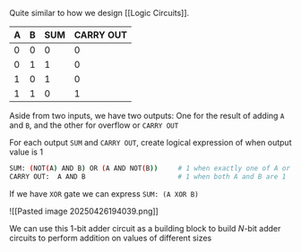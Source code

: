 Quite similar to how we design [[Logic Circuits]]. 

| A   | B   | SUM | CARRY OUT |
| --- | --- | --- | --------- |
| 0   | 0   | 0   | 0         |
| 0   | 1   | 1   | 0         |
| 1   | 0   | 1   | 0         |
| 1   | 1   | 0   | 1         |
Aside from two inputs, we have two outputs: One for the result of adding `A` and `B`, and the other for overflow or `CARRY OUT`

For each output `SUM` and `CARRY OUT`, create logical expression of when output value is 1

```bash
SUM: (NOT(A) AND B) OR (A AND NOT(B))     # 1 when exactly one of A or B is 1 - Case 2 and 3
CARRY OUT:  A AND B                       # 1 when both A and B are 1
```

If we have `XOR` gate we can express `SUM: (A XOR B)`

![[Pasted image 20250426194039.png]]

We can use this 1-bit adder circuit as a building block to build $N$-bit adder circuits to perform addition on values of different sizes
